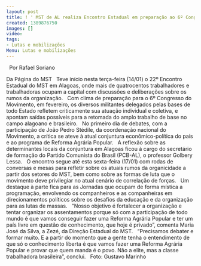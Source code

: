 ```yaml
---
layout: post
title: ! ' MST de AL realiza Encontro Estadual em preparação ao 6º Congresso'
created: 1389876750
images: []
video: 
tags:
- Lutas e mobilizações
Menu: Lutas e mobilizações
---
```



 
Por Rafael Soriano

Da Página do MST
 
Teve início nesta terça-feira (14/01) o 22º Encontro Estadual do MST em Alagoas, onde mais de quatrocentos trabalhadores e trabalhadoras ocupam a capital com discussões e deliberações sobre os rumos da organização.
 
Com clima de preparação para o 6º Congresso do Movimento, em fevereiro, os diversos militantes delegados pelas bases de todo Estado refletem criticamente sua atuação individual e coletiva, e apontam saídas possíveis para a retomada do amplo trabalho de base no campo alagoano e brasileiro.
 
No primeiro dia de debates, com a participação de João Pedro Stédile, da coordenação nacional do Movimento, a crítica se ateve à atual conjuntura econômico-política do país e ao programa de Reforma Agrária Popular.
 
A reflexão sobre as determinantes locais da conjuntura em Alagoas ficou à cargo do secretário de formação do Partido Comunista do Brasil (PCB-AL), o professor Golbery Lessa.
 
O encontro segue até esta sexta-feira (17/01) com rodas de conversas e mesas para refletir sobre os atuais rumos da organicidade a partir dos setores do MST, bem como sobre as formas de luta que o movimento deve privilegiar no atual cenário de correlação de forças.
 
Um destaque à parte fica para as Jornadas que ocupam de forma mística a programação, envolvendo os companheiros e as companheiras em direcionamentos políticos sobre os desafios da educação e da organização para as lutas de massas.
 
“Nosso objetivo é fortalecer a organização e tentar organizar os assentamentos porque só com a participação de todo mundo é que vamos conseguir fazer uma Reforma Agrária Popular e ter um país livre em questão de conhecimento, que hoje é privado”, comenta Maria José da Silva, a Zezé, da Direção Estadual do MST.
 
“Precisamos debater e formar muito. E a partir do momento que a gente tenha o entendimento de que só o conhecimento liberta é que vamos fazer uma Reforma Agrária Popular e provar que quem manda é o povo. Não a elite, mas a classe trabalhadora brasileira”, conclui.
 
Foto: Gustavo Marinho
 
